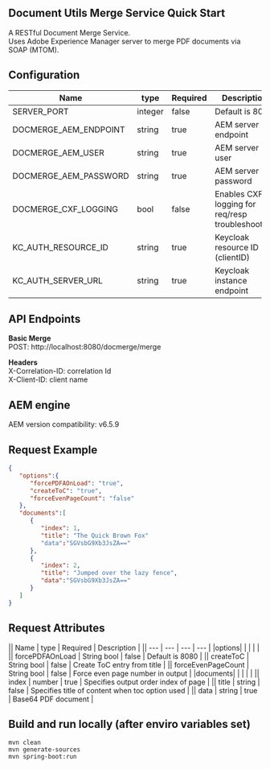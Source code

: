 ## Document Utils Merge Service Quick Start

A RESTful Document Merge Service.  
Uses Adobe Experience Manager server to merge PDF documents via SOAP (MTOM).   

## Configuration

| Name | type | Required | Description |
| --- | --- | --- | --- |
| SERVER_PORT | integer | false | Default is 8080 |
| DOCMERGE_AEM_ENDPOINT | string | true | AEM server endpoint |
| DOCMERGE_AEM_USER | string | true | AEM server user |
| DOCMERGE_AEM_PASSWORD | string | true | AEM server password |
| DOCMERGE_CXF_LOGGING | bool | false | Enables CXF logging for req/resp troubleshooting |
| KC_AUTH_RESOURCE_ID | string | true | Keycloak resource ID (clientID) |
| KC_AUTH_SERVER_URL| string | true | Keycloak instance endpoint |

## API Endpoints

__Basic Merge__  
POST: http://localhost:8080/docmerge/merge

__Headers__  
X-Correlation-ID: correlation Id  
X-Client-ID:  client name  

## AEM engine
AEM version compatibility: v6.5.9

## Request Example
```json
{
   "options":{
      "forcePDFAOnLoad": "true",  
      "createToC": "true",
	  "forceEvenPageCount": "false"
   },
   "documents":[
      {
         "index": 1,
         "title": "The Quick Brown Fox" 
         "data":"SGVsbG9Xb3JsZA=="
      },
      {
         "index": 2,
         "title": "Jumped over the lazy fence",
         "data":"SGVsbG9Xb3JsZA=="
      }
   ]
}

```  

## Request Attributes

|| Name | type | Required | Description |
|| --- | --- | --- | --- |
|options| | | | |
|| forcePDFAOnLoad | String bool | false | Default is 8080 |
|| createToC | String bool | false | Create ToC entry from title |
|| forceEvenPageCount | String bool | false | Force even page number in output |
|documents| | | | |
|| index | number | true | Specifies output order index of page |
|| title | string | false | Specifies title of content when toc option used |
|| data | string | true | Base64 PDF document |


## Build and run locally (after enviro variables set)

```
mvn clean  
mvn generate-sources
mvn spring-boot:run
```
  